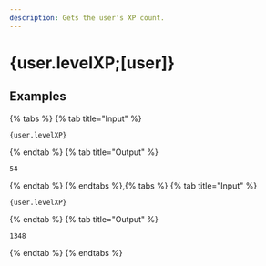 ```yaml
---
description: Gets the user's XP count.
---
```

# {user.levelXP;[user]}
## Examples
{% tabs %}
{% tab title="Input" %}
```text
{user.levelXP}
```
{% endtab %}
{% tab title="Output" %}
```text
54
```
{% endtab %}
{% endtabs %},{% tabs %}
{% tab title="Input" %}
```text
{user.levelXP}
```
{% endtab %}
{% tab title="Output" %}
```text
1348
```
{% endtab %}
{% endtabs %}
